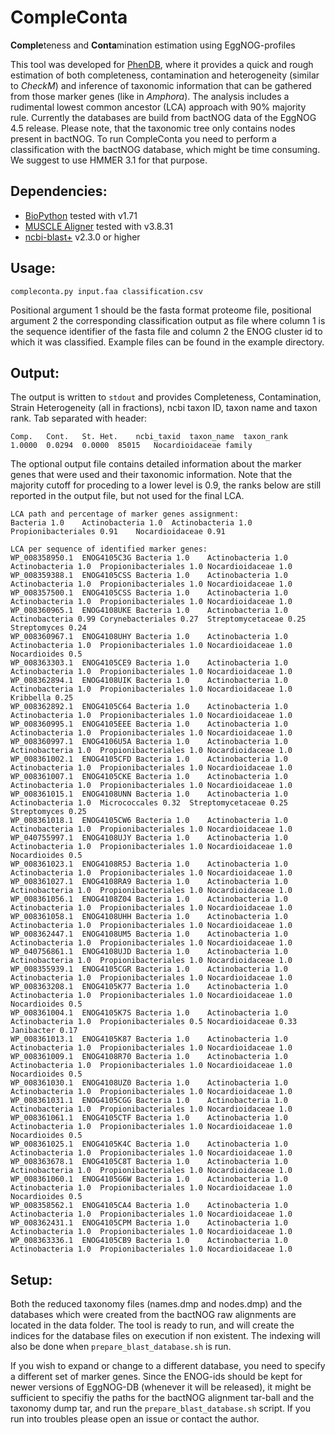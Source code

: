# CompleConta
**Comple**teness and **Conta**mination estimation using EggNOG-profiles

This tool was developed for [PhenDB](http://phendb.org/), where it provides a quick and rough estimation of both completeness, contamination and heterogeneity (similar to *CheckM*) and inference of taxonomic information that can be gathered from those marker genes (like in *Amphora*). The analysis includes a rudimental lowest common ancestor (LCA) approach with 90% majority rule. Currently the databases are build from bactNOG data of the EggNOG 4.5 release. Please note, that the taxonomic tree only contains nodes present in bactNOG. To run CompleConta you need to perform a classification with the bactNOG database, which might be time consuming. We suggest to use HMMER 3.1 for that purpose.

## Dependencies:

* [BioPython](https://biopython.org/wiki/Download) tested with v1.71
* [MUSCLE Aligner](https://www.drive5.com/muscle/) tested with v3.8.31
* [ncbi-blast+](https://blast.ncbi.nlm.nih.gov/Blast.cgi) v2.3.0 or higher

## Usage:

`compleconta.py input.faa classification.csv`

Positional argument 1 should be the fasta format proteome file, positional argument 2 the corresponding classification output as <tab-separated> file where column 1 is the sequence identifier of the fasta file and column 2 the ENOG cluster id to which it was classified. Example files can be found in the example directory.

## Output:

The output is written to `stdout` and provides Completeness, Contamination, Strain Heterogeneity (all in fractions), ncbi taxon ID, taxon name and taxon rank. Tab separated with header:
```
Comp.	Cont.	St. Het.	ncbi_taxid	taxon_name	taxon_rank
1.0000	0.0294	0.0000	85015	Nocardioidaceae	family
```

The optional output file contains detailed information about the marker genes that were used and their taxonomic information. Note that the majority cutoff for proceding to a lower level is 0.9, the ranks below are still reported in the output file, but not used for the final LCA.

```
LCA path and percentage of marker genes assignment:
Bacteria 1.0	Actinobacteria 1.0	Actinobacteria 1.0	Propionibacteriales 0.91	Nocardioidaceae 0.91

LCA per sequence of identified marker genes:
WP_008358950.1	ENOG4105C3G	Bacteria 1.0	Actinobacteria 1.0	Actinobacteria 1.0	Propionibacteriales 1.0	Nocardioidaceae 1.0
WP_008359388.1	ENOG4105CSS	Bacteria 1.0	Actinobacteria 1.0	Actinobacteria 1.0	Propionibacteriales 1.0	Nocardioidaceae 1.0
WP_008357500.1	ENOG4105CSS	Bacteria 1.0	Actinobacteria 1.0	Actinobacteria 1.0	Propionibacteriales 1.0	Nocardioidaceae 1.0
WP_008360965.1	ENOG4108UKE	Bacteria 1.0	Actinobacteria 1.0	Actinobacteria 0.99	Corynebacteriales 0.27	Streptomycetaceae 0.25	Streptomyces 0.24
WP_008360967.1	ENOG4108UHY	Bacteria 1.0	Actinobacteria 1.0	Actinobacteria 1.0	Propionibacteriales 1.0	Nocardioidaceae 1.0	Nocardioides 0.5
WP_008363303.1	ENOG4105CE9	Bacteria 1.0	Actinobacteria 1.0	Actinobacteria 1.0	Propionibacteriales 1.0	Nocardioidaceae 1.0
WP_008362894.1	ENOG4108UIK	Bacteria 1.0	Actinobacteria 1.0	Actinobacteria 1.0	Propionibacteriales 1.0	Nocardioidaceae 1.0	Kribbella 0.25
WP_008362892.1	ENOG4105C64	Bacteria 1.0	Actinobacteria 1.0	Actinobacteria 1.0	Propionibacteriales 1.0	Nocardioidaceae 1.0
WP_008360995.1	ENOG4105EEE	Bacteria 1.0	Actinobacteria 1.0	Actinobacteria 1.0	Propionibacteriales 1.0	Nocardioidaceae 1.0
WP_008360997.1	ENOG4106U5A	Bacteria 1.0	Actinobacteria 1.0	Actinobacteria 1.0	Propionibacteriales 1.0	Nocardioidaceae 1.0
WP_008361002.1	ENOG4105CFD	Bacteria 1.0	Actinobacteria 1.0	Actinobacteria 1.0	Propionibacteriales 1.0	Nocardioidaceae 1.0
WP_008361007.1	ENOG4105CKE	Bacteria 1.0	Actinobacteria 1.0	Actinobacteria 1.0	Propionibacteriales 1.0	Nocardioidaceae 1.0
WP_008361015.1	ENOG4108UNN	Bacteria 1.0	Actinobacteria 1.0	Actinobacteria 1.0	Micrococcales 0.32	Streptomycetaceae 0.25	Streptomyces 0.25
WP_008361018.1	ENOG4105CW6	Bacteria 1.0	Actinobacteria 1.0	Actinobacteria 1.0	Propionibacteriales 1.0	Nocardioidaceae 1.0
WP_040755997.1	ENOG4108UJY	Bacteria 1.0	Actinobacteria 1.0	Actinobacteria 1.0	Propionibacteriales 1.0	Nocardioidaceae 1.0	Nocardioides 0.5
WP_008361023.1	ENOG4108R5J	Bacteria 1.0	Actinobacteria 1.0	Actinobacteria 1.0	Propionibacteriales 1.0	Nocardioidaceae 1.0
WP_008361027.1	ENOG4108RA9	Bacteria 1.0	Actinobacteria 1.0	Actinobacteria 1.0	Propionibacteriales 1.0	Nocardioidaceae 1.0
WP_008361056.1	ENOG4108Z04	Bacteria 1.0	Actinobacteria 1.0	Actinobacteria 1.0	Propionibacteriales 1.0	Nocardioidaceae 1.0
WP_008361058.1	ENOG4108UHH	Bacteria 1.0	Actinobacteria 1.0	Actinobacteria 1.0	Propionibacteriales 1.0	Nocardioidaceae 1.0
WP_008362447.1	ENOG4108UM5	Bacteria 1.0	Actinobacteria 1.0	Actinobacteria 1.0	Propionibacteriales 1.0	Nocardioidaceae 1.0
WP_040756861.1	ENOG4108UJD	Bacteria 1.0	Actinobacteria 1.0	Actinobacteria 1.0	Propionibacteriales 1.0	Nocardioidaceae 1.0
WP_008355939.1	ENOG4105CGR	Bacteria 1.0	Actinobacteria 1.0	Actinobacteria 1.0	Propionibacteriales 1.0	Nocardioidaceae 1.0
WP_008363208.1	ENOG4105K77	Bacteria 1.0	Actinobacteria 1.0	Actinobacteria 1.0	Propionibacteriales 1.0	Nocardioidaceae 1.0	Nocardioides 0.5
WP_008361004.1	ENOG4105K7S	Bacteria 1.0	Actinobacteria 1.0	Actinobacteria 1.0	Propionibacteriales 0.5	Nocardioidaceae 0.33	Janibacter 0.17
WP_008361013.1	ENOG4105K87	Bacteria 1.0	Actinobacteria 1.0	Actinobacteria 1.0	Propionibacteriales 1.0	Nocardioidaceae 1.0
WP_008361009.1	ENOG4108R70	Bacteria 1.0	Actinobacteria 1.0	Actinobacteria 1.0	Propionibacteriales 1.0	Nocardioidaceae 1.0	Nocardioides 0.5
WP_008361030.1	ENOG4108UZ0	Bacteria 1.0	Actinobacteria 1.0	Actinobacteria 1.0	Propionibacteriales 1.0	Nocardioidaceae 1.0
WP_008361031.1	ENOG4105CGG	Bacteria 1.0	Actinobacteria 1.0	Actinobacteria 1.0	Propionibacteriales 1.0	Nocardioidaceae 1.0
WP_008361061.1	ENOG4105CTF	Bacteria 1.0	Actinobacteria 1.0	Actinobacteria 1.0	Propionibacteriales 1.0	Nocardioidaceae 1.0	Nocardioides 0.5
WP_008361025.1	ENOG4105K4C	Bacteria 1.0	Actinobacteria 1.0	Actinobacteria 1.0	Propionibacteriales 1.0	Nocardioidaceae 1.0
WP_008363678.1	ENOG4105C8T	Bacteria 1.0	Actinobacteria 1.0	Actinobacteria 1.0	Propionibacteriales 1.0	Nocardioidaceae 1.0
WP_008361060.1	ENOG4105G6W	Bacteria 1.0	Actinobacteria 1.0	Actinobacteria 1.0	Propionibacteriales 1.0	Nocardioidaceae 1.0	Nocardioides 0.5
WP_008358562.1	ENOG4105CA4	Bacteria 1.0	Actinobacteria 1.0	Actinobacteria 1.0	Propionibacteriales 1.0	Nocardioidaceae 1.0
WP_008362431.1	ENOG4105CPM	Bacteria 1.0	Actinobacteria 1.0	Actinobacteria 1.0	Propionibacteriales 1.0	Nocardioidaceae 1.0
WP_008363336.1	ENOG4105CB9	Bacteria 1.0	Actinobacteria 1.0	Actinobacteria 1.0	Propionibacteriales 1.0	Nocardioidaceae 1.0
```

## Setup:

Both the reduced taxonomy files (names.dmp and nodes.dmp) and the databases which were created from the bactNOG raw alignments are located in the data folder. The tool is ready to run, and will create the indices for the database files on execution if non existent. The indexing will also be done when `prepare_blast_database.sh` is run.

If you wish to expand or change to a different database, you need to specify a different set of marker genes. Since the ENOG-ids should be kept for newer versions of EggNOG-DB (whenever it will be released), it might be sufficient to specifiy the paths for the bactNOG alignment tar-ball and the taxonomy dump tar, and run the `prepare_blast_database.sh` script. If you run into troubles please open an issue or contact the author.
